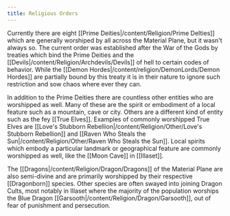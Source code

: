 ```yaml
---
title: Religious Orders
---
```


Currently there are eight [[Prime Deities|/content/Religion/Prime DeIties]] which are generally worshiped by all across the Material Plane, but it wasn't always so. The current order was established after the War of the Gods by treaties which bind the Prime Deities and the [[Devils|/content/Religion/Archdevils/Devils]]  of hell to certain codes of behavior. While the [[Demon Hordes|/content/religion/DemonLords/Demon Hordes]] are partially bound by this treaty it is in their nature to ignore such restriction and sow chaos where ever they can. 

In addition to the Prime Deities there are countless other entities who are worshipped as well. Many of these are the spirit or embodiment of a local feature such as a mountain, cave or city. Others are a different kind of entity such as the fey [[True Elves]]. Examples of commonly worshipped True Elves are [[Love's Stubborn Rebellion|/content/Religion/Other/Love's Stubborn Rebellion]] and [[Raven Who Steals the Sun|/content/Religion/Other/Raven Who Steals the Sun]]. Local spirits which embody a particular landmark or geographical feature are commonly worshipped as well, like the [[Moon Cave]] in [[Illaset]].

The [[Dragons|/content/Religion/Dragon/Dragons]] of the Material Plane are also semi-divine and are primarily worshipped by their respective [[Dragonborn]] species. Other species are often swayed into joining Dragon Cults, most notably in Illaset where the majority of the population worships the Blue Dragon [[Garsooth|/content/Religion/Dragon/Garsooth]], out of fear of punishment and persecution. 

